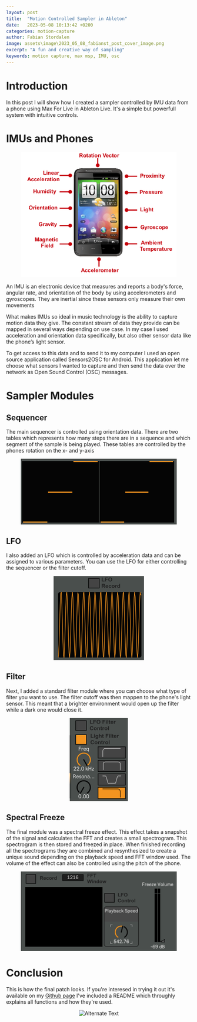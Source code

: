 ```yaml
---
layout: post
title:  "Motion Controlled Sampler in Ableton"
date:   2023-05-08 10:13:42 +0200
categories: motion-capture
author: Fabian Stordalen
image: assets\image\2023_05_08_fabianst_post_cover_image.png
excerpt: "A fun and creative way of sampling"
keywords: motion capture, max msp, IMU, osc
---
```


# Introduction

In this post I will show how I created a sampler controlled by IMU data from a phone using Max For Live in Ableton Live. It's a simple but powerfull system with intuitive controls.

# IMUs and Phones

<figure style="text-align: center;">
   <img src="/assets/image/2023_05_08_fabianst_phonesensors.png" alt="Alternate Text" width="auto" />
</figure>

An IMU is an electronic device that measures and reports a body's force, angular rate, and orientation of the body by using accelerometers and gyroscopes. They are inertial since these sensors only measure their own movements 

What makes IMUs so ideal in music technology is the ability to capture motion data they give. The constant stream of data they provide can be mapped in several ways depending on use case. In my case I used acceleration and orientation data specifically, but also other sensor data like the phone’s light sensor.

To get access to this data and to send it to my computer I used an open source application called Sensors2OSC for Android. This application let me choose what sensors I wanted to capture and then send the data over the network as Open Sound Control (OSC) messages.

# Sampler Modules

## Sequencer

The main sequencer is controlled using orientation data. There are two tables which represents how many steps there are in a sequence and which segment of the sample is being played. These tables are controlled by the phones rotation on the x- and y-axis

<figure style="text-align: center;">
   <img src="/assets/image/2023_05_08_fabianst_tables.png" alt="Alternate Text" width="auto" />
</figure>

## LFO

I also added an LFO which is controlled by acceleration data and can be assigned to various parameters. You can use the LFO for either controlling the sequencer or the filter cutoff.

<figure style="text-align: center;">
   <img src="/assets/image/2023_05_08_fabianst_lfo.png" alt="Alternate Text" width="auto" />
</figure>

## Filter

Next, I added a standard filter module where you can choose what type of filter you want to use. The filter cutoff was then mappen to the phone's light sensor. This meant that a brighter environment would open up the filter while a dark one would close it.

<figure style="text-align: center;">
   <img src="/assets/image/2023_05_08_fabianst_filter.png" alt="Alternate Text" width="auto" />
</figure>

## Spectral Freeze

The final module was a spectral freeze effect. This effect takes a snapshot of the signal and calculates the FFT and creates a small spectrogram. This spectrogram is then stored and freezed in place. When finished recording all the spectrograms they are combined and resynthesized to create a unique sound depending on the playback speed and FFT window used. The volume of the effect can also be controlled using the pitch of the phone.

<figure style="text-align: center;">
   <img src="/assets/image/2023_05_08_fabianst_spectralfreeze.png" alt="Alternate Text" width="auto" />
</figure>

# Conclusion

This is how the final patch looks. If you're interesed in trying it out it's available on my [Github page](https://github.com/FabianStord/Motion-Sampler) I've included a README which throughly explains all functions and how they're used.

<figure style="text-align: center;">
   <img src="https://www.uio.no/english/studies/programmes/mct-master/blog/assets/image/2023_05_08_fabianst_sampler.png?alt=original" alt="Alternate Text" width="auto" />
</figure>
